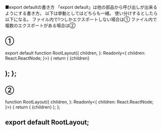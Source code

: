 ■export defaultの書き方
「export default」は他の部品から呼び出しが出来るようにする書き方。
以下は挙動としてはどちらも一緒。
使い分けするとしたら以下になる。
ファイル内で1つしかエクスポートしない場合は①
ファイル内で複数のエクスポートがある場合は②

①
------------------------------------------
export default function RootLayout({
 children,
}: Readonly<{
 children: React.ReactNode;
}>) {
 return ( 
 {children}

 );
};
------------------------------------------

②
------------------------------------------
function RootLayout({
 children,
}: Readonly<{
 children: React.ReactNode;
}>) {
 return (
 {children}
 );
};

export default RootLayout;
------------------------------------------
